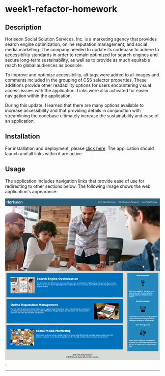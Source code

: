 # week1-refactor-homework

## Description
Horiseon Social Solution Services, Inc. is a marketing agency that provides search engine optimization, online reputation management, and social media marketing. The company needed to update its codebase to adhere to accessibility standards in order to remain optimized for search engines and secure long-term sustainability, as well as to provide as much equitable reach to global audiences as possible. 

To improve and optimize accessibility, alt tags were added to all images and comments included in the grouping of CSS selector properties. These additions provide other readability options for users encountering visual access issues with the application. Links were also activated for easier navigation within the application.

During this update, I learned that there are many options available to increase accessibility and that providing details in conjunction with streamlining the codebase ultimately increase the sustainability and ease of an application. 

## Installation
For installation and deployment, please [click here](https://candiceywu.github.io/week1-refactor-homework/). The application should launch and all links within it are active.

## Usage
The application includes navigation links that provide ease of use for redirecting to other sections below. The following image shows the web application's appearance:

![The Horiseon webpage includes a navigation bar, a header image, and cards with text and images at the bottom of the page](assets/images/screenshot.png).

---

